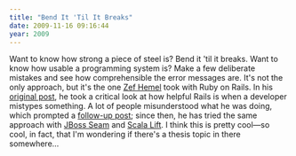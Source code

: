 ```yaml
---
title: "Bend It 'Til It Breaks"
date: 2009-11-16 09:16:44
year: 2009
---
```

Want to know how strong a piece of steel is? Bend it 'til it breaks. Want to know how usable a programming system is? Make a few deliberate mistakes and see how comprehensible the error messages are. It's not the only approach, but it's the one <a href="http://zef.me/">Zef Hemel</a> took with Ruby on Rails. In his <a href="http://zef.me/2308/when-rails-fails">original post</a>, he took a critical look at how helpful Rails is when a developer mistypes something. A lot of people misunderstood what he was doing, which prompted a <a href="http://zef.me/2355/a-when-rails-fails-follow-up">follow-up post</a>; since then, he has tried the same approach with <a href="http://zef.me/2333/when-jboss-seam-fails">JBoss Seam</a> and <a href="http://zef.me/2371/when-scala-dsls-fail">Scala Lift</a>. I think this is pretty cool—so cool, in fact, that I'm wondering if there's a thesis topic in there somewhere…
